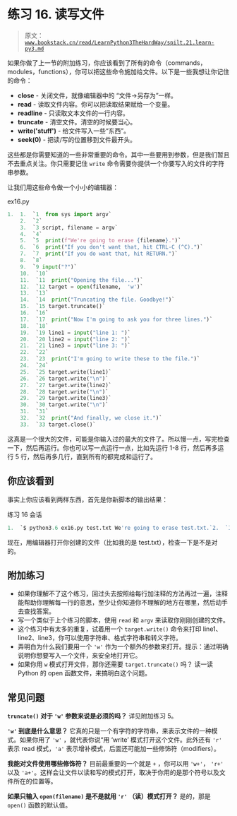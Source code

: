 # 练习 16\. 读写文件

> 原文：[`www.bookstack.cn/read/LearnPython3TheHardWay/spilt.21.learn-py3.md`](https://www.bookstack.cn/read/LearnPython3TheHardWay/spilt.21.learn-py3.md)

如果你做了上一节的附加练习，你应该看到了所有的命令（commands，modules，functions），你可以把这些命令施加给文件。以下是一些我想让你记住的命令：

*   **close** - 关闭文件，就像编辑器中的 “文件->另存为”一样。
*   **read** - 读取文件内容。你可以把读取结果赋给一个变量。
*   **readline** - 只读取文本文件的一行内容。
*   **truncate** - 清空文件。清空的时候要当心。
*   **write('stuff')** - 给文件写入一些“东西”。
*   **seek(0)** - 把读/写的位置移到文件最开头。

这些都是你需要知道的一些非常重要的命令。其中一些要用到参数，但是我们暂且不去重点关注。你只需要记住 `write` 命令需要你提供一个你要写入的文件的字符串参数。

让我们用这些命令做一个小小的编辑器：

ex16.py

```py
1.  1.  `1  from sys import argv`
    2.  `2`
    3.  `3 script, filename = argv`
    4.  `4`
    5.  `5  print(f"We're going to erase {filename}.")`
    6.  `6  print("If you don't want that, hit CTRL-C (^C).")`
    7.  `7  print("If you do want that, hit RETURN.")`
    8.  `8`
    9.  `9 input("?")`
    10.  `10`
    11.  `11  print("Opening the file...")`
    12.  `12 target = open(filename,  'w')`
    13.  `13`
    14.  `14  print("Truncating the file. Goodbye!")`
    15.  `15 target.truncate()`
    16.  `16`
    17.  `17  print("Now I'm going to ask you for three lines.")`
    18.  `18`
    19.  `19 line1 = input("line 1: ")`
    20.  `20 line2 = input("line 2: ")`
    21.  `21 line3 = input("line 3: ")`
    22.  `22`
    23.  `23  print("I'm going to write these to the file.")`
    24.  `24`
    25.  `25 target.write(line1)`
    26.  `26 target.write("\n")`
    27.  `27 target.write(line2)`
    28.  `28 target.write("\n")`
    29.  `29 target.write(line3)`
    30.  `30 target.write("\n")`
    31.  `31`
    32.  `32  print("And finally, we close it.")`
    33.  `33 target.close()`
```

这真是一个很大的文件，可能是你输入过的最大的文件了。所以慢一点，写完检查一下，然后再运行。你也可以写一点运行一点，比如先运行 1-8 行，然后再多运行 5 行，然后再多几行，直到所有的都完成和运行了。

## 你应该看到

事实上你应该看到两样东西，首先是你新脚本的输出结果：

练习 16 会话

```py
1.  `$ python3.6 ex16.py test.txt We're going to erase test.txt.`2.  `If you don't want that, hit CTRL-C (^C).  If you do want that, hit RETURN.`3.  `?`4.  `Opening the file...`5.  `Truncating the file.  Goodbye!`6.  `Now I'm going to ask you for three lines.`7.  `line 1: Mary had a little lamb`8.  `line 2: Its fleece was white as snow`9.  `line 3: It was also tasty`10.  `I'm going to write these to the file.`11.  `And  finally, we close it.`
```

现在，用编辑器打开你创建的文件（比如我的是 test.txt），检查一下是不是对的。

## 附加练习

*   如果你理解不了这个练习，回过头去按照给每行加注释的方法再过一遍，注释能帮助你理解每一行的意思，至少让你知道你不理解的地方在哪里，然后动手去查找答案。
*   写一个类似于上个练习的脚本，使用 `read` 和 `argv` 来读取你刚刚创建的文件。
*   这个练习中有太多的重复，试着用一个 `target.write()` 命令来打印 line1、line2、line3，你可以使用字符串、格式字符串和转义字符。
*   弄明白为什么我们要用一个 `'w'` 作为一个额外的参数来打开。提示：通过明确说明你想要写入一个文件，来安全地打开它。
*   如果你用 `w` 模式打开文件，那你还需要 `target.truncate()` 吗？ 读一读 Python 的 open 函数文件，来搞明白这个问题。

## 常见问题

**`truncate()` 对于 `'w'` 参数来说是必须的吗？** 详见附加练习 5。

**`'w'` 到底是什么意思？** 它真的只是一个有字符的字符串，来表示文件的一种模式。如果你用了 `'w'` ，就代表你说“用 ‘write’ 模式打开这个文件。此外还有 `'r'` 表示 read 模式，`'a'` 表示增补模式，后面还可能加一些修饰符（modifiers）。

**我能对文件使用哪些修饰符？** 目前最重要的一个就是 `+` ，你可以用 `'w+'`， `'r+'` 以及 `'a+'`。这样会让文件以读和写的模式打开，取决于你用的是那个符号以及文件所在的位置等。

**如果只输入 `open(filename)` 是不是就用 `'r'` （读）模式打开？** 是的，那是 `open()` 函数的默认值。